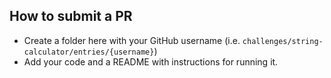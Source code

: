 ## How to submit a PR

- Create a folder here with your GitHub username (i.e. `challenges/string-calculator/entries/{username}`)
- Add your code and a README with instructions for running it.